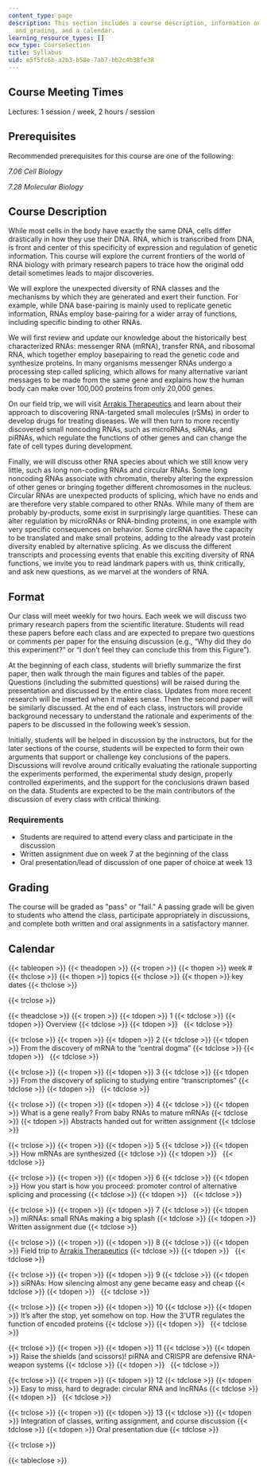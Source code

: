 ```yaml
---
content_type: page
description: This section includes a course description, information on course format
  and grading, and a calendar.
learning_resource_types: []
ocw_type: CourseSection
title: Syllabus
uid: e5f5fc6b-a2b3-b58e-7ab7-bb2c4b38fe38
---
```


Course Meeting Times
--------------------

Lectures: 1 session / week, 2 hours / session

Prerequisites
-------------

Recommended prerequisites for this course are one of the following:

_7.06 Cell Biology_

_7.28 Molecular Biology_

Course Description
------------------

While most cells in the body have exactly the same DNA, cells differ drastically in how they use their DNA. RNA, which is transcribed from DNA, is front and center of this specificity of expression and regulation of genetic information. This course will explore the current frontiers of the world of RNA biology with primary research papers to trace how the original odd detail sometimes leads to major discoveries.

We will explore the unexpected diversity of RNA classes and the mechanisms by which they are generated and exert their function. For example, while DNA base-pairing is mainly used to replicate genetic information, RNAs employ base-pairing for a wider array of functions, including specific binding to other RNAs.

We will first review and update our knowledge about the historically best characterized RNAs: messenger RNA (mRNA), transfer RNA, and ribosomal RNA, which together employ basepairing to read the genetic code and synthesize proteins. In many organisms messenger RNAs undergo a processing step called splicing, which allows for many alternative variant messages to be made from the same gene and explains how the human body can make over 100,000 proteins from only 20,000 genes.

On our field trip, we will visit [Arrakis Therapeutics](http://arrakistx.com/) and learn about their approach to discovering RNA-targeted small molecules (rSMs) in order to develop drugs for treating diseases. We will then turn to more recently discovered small noncoding RNAs, such as microRNAs, siRNAs, and piRNAs, which regulate the functions of other genes and can change the fate of cell types during development.

Finally, we will discuss other RNA species about which we still know very little, such as long non-coding RNAs and circular RNAs. Some long noncoding RNAs associate with chromatin, thereby altering the expression of other genes or bringing together different chromosomes in the nucleus. Circular RNAs are unexpected products of splicing, which have no ends and are therefore very stable compared to other RNAs. While many of them are probably by-products, some exist in surprisingly large quantities. These can alter regulation by microRNAs or RNA-binding proteins, in one example with very specific consequences on behavior. Some circRNA have the capacity to be translated and make small proteins, adding to the already vast protein diversity enabled by alternative splicing. As we discuss the different transcripts and processing events that enable this exciting diversity of RNA functions, we invite you to read landmark papers with us, think critically, and ask new questions, as we marvel at the wonders of RNA.

Format
------

Our class will meet weekly for two hours. Each week we will discuss two primary research papers from the scientific literature. Students will read these papers before each class and are expected to prepare two questions or comments per paper for the ensuing discussion (e.g., “Why did they do this experiment?” or “I don’t feel they can conclude this from this Figure”). 

At the beginning of each class, students will briefly summarize the first paper, then walk through the main figures and tables of the paper. Questions (including the submitted questions) will be raised during the presentation and discussed by the entire class. Updates from more recent research will be inserted when it makes sense. Then the second paper will be similarly discussed. At the end of each class, instructors will provide background necessary to understand the rationale and experiments of the papers to be discussed in the following week’s session.

Initially, students will be helped in discussion by the instructors, but for the later sections of the course, students will be expected to form their own arguments that support or challenge key conclusions of the papers. Discussions will revolve around critically evaluating the rationale supporting the experiments performed, the experimental study design, properly controlled experiments, and the support for the conclusions drawn based on the data. Students are expected to be the main contributors of the discussion of every class with critical thinking.

### Requirements

*   Students are required to attend every class and participate in the discussion
*   Written assignment due on week 7 at the beginning of the class
*   Oral presentation/lead of discussion of one paper of choice at week 13

Grading
-------

The course will be graded as "pass" or "fail." A passing grade will be given to students who attend the class, participate appropriately in discussions, and complete both written and oral assignments in a satisfactory manner.

Calendar
--------

{{< tableopen >}}
{{< theadopen >}}
{{< tropen >}}
{{< thopen >}}
week #
{{< thclose >}}
{{< thopen >}}
topics
{{< thclose >}}
{{< thopen >}}
key dates
{{< thclose >}}

{{< trclose >}}

{{< theadclose >}}
{{< tropen >}}
{{< tdopen >}}
1
{{< tdclose >}}
{{< tdopen >}}
Overview
{{< tdclose >}}
{{< tdopen >}}
 
{{< tdclose >}}

{{< trclose >}}
{{< tropen >}}
{{< tdopen >}}
2
{{< tdclose >}}
{{< tdopen >}}
From the discovery of mRNA to the “central dogma”
{{< tdclose >}}
{{< tdopen >}}
 
{{< tdclose >}}

{{< trclose >}}
{{< tropen >}}
{{< tdopen >}}
3
{{< tdclose >}}
{{< tdopen >}}
From the discovery of splicing to studying entire “transcriptomes”
{{< tdclose >}}
{{< tdopen >}}
 
{{< tdclose >}}

{{< trclose >}}
{{< tropen >}}
{{< tdopen >}}
4
{{< tdclose >}}
{{< tdopen >}}
What is a gene really? From baby RNAs to mature mRNAs
{{< tdclose >}}
{{< tdopen >}}
Abstracts handed out for written assignment
{{< tdclose >}}

{{< trclose >}}
{{< tropen >}}
{{< tdopen >}}
5
{{< tdclose >}}
{{< tdopen >}}
How mRNAs are synthesized
{{< tdclose >}}
{{< tdopen >}}
 
{{< tdclose >}}

{{< trclose >}}
{{< tropen >}}
{{< tdopen >}}
6
{{< tdclose >}}
{{< tdopen >}}
How you start is how you proceed: promoter control of alternative splicing and processing
{{< tdclose >}}
{{< tdopen >}}
 
{{< tdclose >}}

{{< trclose >}}
{{< tropen >}}
{{< tdopen >}}
7
{{< tdclose >}}
{{< tdopen >}}
miRNAs: small RNAs making a big splash
{{< tdclose >}}
{{< tdopen >}}
Written assignment due
{{< tdclose >}}

{{< trclose >}}
{{< tropen >}}
{{< tdopen >}}
8
{{< tdclose >}}
{{< tdopen >}}
Field trip to [Arrakis Therapeutics](http://arrakistx.com/)
{{< tdclose >}}
{{< tdopen >}}
 
{{< tdclose >}}

{{< trclose >}}
{{< tropen >}}
{{< tdopen >}}
9
{{< tdclose >}}
{{< tdopen >}}
siRNAs: How silencing almost any gene became easy and cheap
{{< tdclose >}}
{{< tdopen >}}
 
{{< tdclose >}}

{{< trclose >}}
{{< tropen >}}
{{< tdopen >}}
10
{{< tdclose >}}
{{< tdopen >}}
It’s after the stop, yet somehow on top. How the 3’UTR regulates the function of encoded proteins
{{< tdclose >}}
{{< tdopen >}}
 
{{< tdclose >}}

{{< trclose >}}
{{< tropen >}}
{{< tdopen >}}
11
{{< tdclose >}}
{{< tdopen >}}
Raise the shields (and scissors)! piRNA and CRISPR are defensive RNA-weapon systems
{{< tdclose >}}
{{< tdopen >}}
 
{{< tdclose >}}

{{< trclose >}}
{{< tropen >}}
{{< tdopen >}}
12
{{< tdclose >}}
{{< tdopen >}}
Easy to miss, hard to degrade: circular RNA and lncRNAs
{{< tdclose >}}
{{< tdopen >}}
 
{{< tdclose >}}

{{< trclose >}}
{{< tropen >}}
{{< tdopen >}}
13
{{< tdclose >}}
{{< tdopen >}}
Integration of classes, writing assignment, and course discussion
{{< tdclose >}}
{{< tdopen >}}
Oral presentation due
{{< tdclose >}}

{{< trclose >}}

{{< tableclose >}}